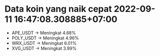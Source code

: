 # Data koin yang naik cepat 2022-09-11 16:47:08.308885+07:00

* APE_USDT -> Meningkat 4.68%
* POLY_USDT -> Meningkat 4.96%
* WRX_USDT -> Meningkat 6.01%
* XVG_USDT -> Meningkat 3.99%
